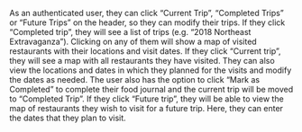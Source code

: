 As an authenticated user, they can click “Current Trip”, “Completed Trips” or “Future Trips” on the header, so they can modify their trips. 
If they click “Completed trip”, they will see a list of trips (e.g. “2018 Northeast Extravaganza”). Clicking on any of them will show a map of visited restaurants with their locations and visit dates. 
If they click “Current trip”, they will see a map with all restaurants they have visited. They can also view the locations and dates in which they planned for the visits and modify the dates as needed. The user also has the option to click “Mark as Completed” to complete their food journal and the current trip will be moved to “Completed Trip”. 
If they click “Future trip”, they will be able to view the map of restaurants they wish to visit for a future trip. Here, they can enter the dates that they plan to visit.
